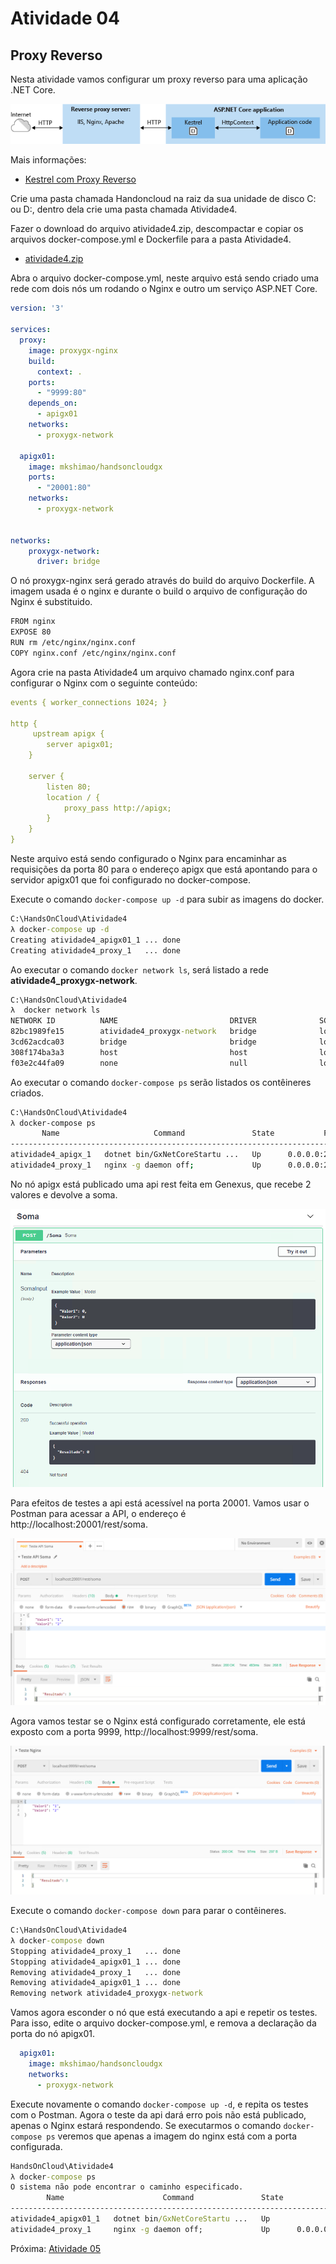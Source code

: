 # Atividade 04

## Proxy Reverso

Nesta atividade vamos configurar um proxy reverso para uma aplicação .NET Core.

![Proxy Reverso](imagens/kestrel-to-internet.png)

Mais informações:
- [Kestrel com Proxy Reverso](https://docs.microsoft.com/pt-br/aspnet/core/fundamentals/servers/kestrel?view=aspnetcore-2.2#when-to-use-kestrel-with-a-reverse-proxy)

Crie uma pasta chamada Handoncloud na raiz da sua unidade de disco C: ou D:, dentro dela crie uma pasta chamada Atividade4.

Fazer o download do arquivo atividade4.zip, descompactar e copiar os arquivos docker-compose.yml e Dockerfile para a pasta Atividade4.

- [atividade4.zip](https://github.com/mshimao/Hands-On-Cloud-Native-com-Genexus/blob/master/docs/atividade/atividade4.zip)

Abra o arquivo docker-compose.yml, neste arquivo está sendo criado uma rede com dois nós um rodando o Nginx e outro um serviço ASP.NET Core.

```yaml
version: '3'

services:
  proxy:
    image: proxygx-nginx
    build:
      context: .
    ports:
      - "9999:80"
    depends_on:
      - apigx01
    networks:
      - proxygx-network
  
  apigx01:
    image: mkshimao/handsoncloudgx
    ports:
      - "20001:80"
    networks:
      - proxygx-network
  

networks: 
    proxygx-network:
      driver: bridge
```

O nó proxygx-nginx será gerado através do build do arquivo Dockerfile. A imagem usada é o nginx e durante o build o arquivo de configuração do Nginx é substituido.

```bash
FROM nginx
EXPOSE 80
RUN rm /etc/nginx/nginx.conf
COPY nginx.conf /etc/nginx/nginx.conf
```

Agora crie na pasta Atividade4 um arquivo chamado nginx.conf para configurar o Nginx com o seguinte conteúdo:

```yaml
events { worker_connections 1024; }

http {
     upstream apigx {
        server apigx01;
    }

    server {
        listen 80;
        location / {
            proxy_pass http://apigx;
        }
    }
}
```

Neste arquivo está sendo configurado o Nginx para encaminhar as requisições da porta 80 para o endereço apigx que está apontando para o servidor apigx01 que foi configurado no docker-compose. 

Execute o comando `docker-compose up -d` para subir as imagens do docker.
```bat
C:\HandsOnCloud\Atividade4
λ docker-compose up -d
Creating atividade4_apigx01_1 ... done
Creating atividade4_proxy_1   ... done
```

Ao executar o comando `docker network ls`, será listado a rede **atividade4_proxygx-network**.

```bat
C:\HandsOnCloud\Atividade4
λ  docker network ls
NETWORK ID          NAME                         DRIVER              SCOPE
82bc1989fe15        atividade4_proxygx-network   bridge              local
3cd62acdca03        bridge                       bridge              local
308f174ba3a3        host                         host                local
f03e2c44fa09        none                         null                local
```

Ao executar o comando `docker-compose ps` serão listados os contêineres criados.

```bash
C:\HandsOnCloud\Atividade4
λ docker-compose ps
       Name                     Command               State           Ports
-----------------------------------------------------------------------------------
atividade4_apigx_1   dotnet bin/GxNetCoreStartu ...   Up      0.0.0.0:20001->80/tcp
atividade4_proxy_1   nginx -g daemon off;             Up      0.0.0.0:20000->80/tcp
```

No nó apigx está publicado uma api rest feita em Genexus, que recebe 2 valores e devolve a soma.

![api GX](imagens/somaapi.png)

Para efeitos de testes a api está acessível na porta 20001. Vamos usar o Postman para acessar a API, o endereço é http://localhost:20001/rest/soma.

![teste soma API](imagens/testesomaapi.png)

Agora vamos testar se o Nginx está configurado corretamente, ele está exposto com a porta 9999, http://localhost:9999/rest/soma.

![teste nginx](imagens/testenginx.png)

Execute o comando `docker-compose down` para parar o contêineres.

```bat
C:\HandsOnCloud\Atividade4
λ docker-compose down
Stopping atividade4_proxy_1   ... done
Stopping atividade4_apigx01_1 ... done
Removing atividade4_proxy_1   ... done
Removing atividade4_apigx01_1 ... done
Removing network atividade4_proxygx-network
```

Vamos agora esconder o nó que está executando a api e repetir os testes. Para isso, edite o arquivo docker-compose.yml, e remova a declaração da porta do nó apigx01.

```yaml
  apigx01:
    image: mkshimao/handsoncloudgx
    networks:
      - proxygx-network
```

Execute novamente o comando `docker-compose up -d`, e repita os testes com o Postman. Agora o teste da api dará erro pois não está publicado, apenas o Nginx estará respondendo. Se executarmos o comando `docker-compose ps` veremos que apenas a imagem do nginx está com a porta configurada.

```bat
HandsOnCloud\Atividade4
λ docker-compose ps
O sistema não pode encontrar o caminho especificado.
        Name                      Command               State          Ports
------------------------------------------------------------------------------------
atividade4_apigx01_1   dotnet bin/GxNetCoreStartu ...   Up
atividade4_proxy_1     nginx -g daemon off;             Up      0.0.0.0:9999->80/tcp
```

Próxima: [Atividade 05](05-atividade.md)